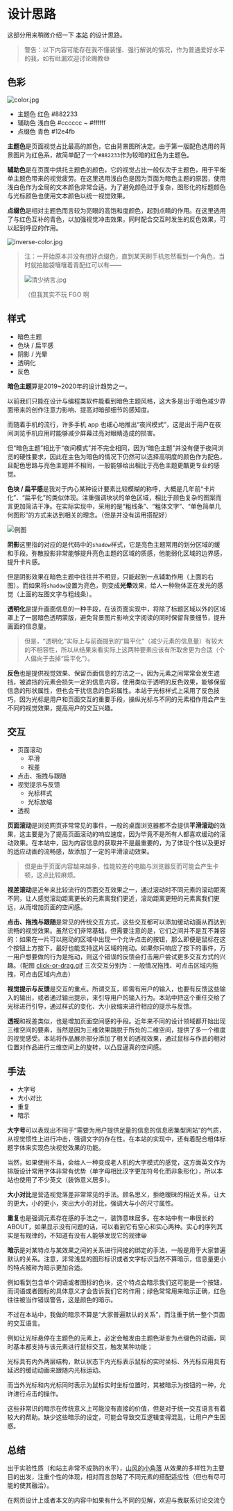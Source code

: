 # 设计思路

这部分用来稍微介绍一下 [本站](http://ceynri.cn/) 的设计思路。

> 警告：以下内容可能存在我不懂装懂、强行解说的情况，作为普通爱好水平的我，如有纰漏欢迎讨论赐教😅

## 色彩

<img src="https://s2.ax1x.com/2020/02/24/3GjeVU.jpg" alt="color.jpg" title="配色方案" />

- 主题色 红色 #882233
- 辅助色 浅白色 #cccccc ~ #ffffff
- 点缀色 青色 #12e4fb

**主题色**是页面视觉占比最高的颜色，它由背景图所决定。由于第一版配色选用的背景图片为红色系，故简单配了一个`#882233`作为较暗的红色为主题色。

**辅助色**是在页面中烘托主题色的颜色，它的视觉占比一般仅次于主题色，用于平衡单主题色带来的视觉疲劳。在这里选用浅白色是因为页面为暗色主题的原因，使用浅白色作为全局的文本颜色非常合适。为了避免颜色过于复杂，图形化的标题颜色与光标颜色也使用文本颜色以统一视觉效果。

**点缀色**是相对主题色而言较为亮眼的高饱和度颜色，起到点睛的作用。在这里选用了与红色互补的青色，以加强视觉冲击效果，同时配合交互时发生的反色效果，可以起到呼应的作用。

<img src="https://s2.ax1x.com/2020/02/24/3Gjzsx.jpg" alt="inverse-color.jpg" title="反色效果" />

> 注：一开始原本并没有想好点缀色，直到某天刷手机忽然看到一个角色，当时就拍脑袋嚷嚷着青配红可以有——
> 
> <img src="https://s2.ax1x.com/2020/02/25/3YOwY4.jpg" alt="清少纳言.jpg" title="清少纳言" />
> 
> （但我其实不玩 FGO 啊

## 样式

- 暗色主题
- 色块 / 扁平感
- 阴影 / 光晕
- 透明化
- 反色

**暗色主题**算是2019~2020年的设计趋势之一。

以前我们只能在设计与编程类软件能看到暗色主题风格，这大多是出于暗色减少界面带来的创作注意力影响、提高对暗部细节的感知度。

而随着手机的流行，许多手机 app 也细心地推出“夜间模式”，这是出于用户在夜间浏览手机应用时能够减少屏幕过亮对眼睛造成的损害。

但“暗色主题”相比于“夜间模式”并不完全相同，因为“暗色主题”并没有便于夜间浏览的硬性要求，因此在主色为暗色的情况下仍然可以选择高明度的颜色作为配色，且配色思路与亮色主题并不相同，一般能够给出相比于亮色主题更酷更专业的感觉。

**色块 / 扁平感**是我对于内心某种设计要素比较模糊的称呼，大概是几年前“卡片化”、“扁平化”的类似体现。注重强调块状的单色区域，相比于颜色复杂的图案而言更加简洁干净。在实际实现中，采用的是“粗线条”、“粗体文字”、“单色简单几何图形”的方式来达到相关的理念。（但是并没有运用搭配好）

<img src="https://s2.ax1x.com/2020/02/24/3JiFxg.jpg" alt="例图" title="左hero 右works"/>

**阴影**这里指的对应的是代码中的`shadow`样式，它是亮色主题常用的划分区域的缓和手段。弥散投影非常能够提升亮色主题的区域的质感，他能弱化区域的边界感，提升卡片感。

但是阴影效果在暗色主题中往往并不明显，只能起到一点辅助作用（上面的右图）。而如果将`shadow`设置为亮色，则变成**光晕**效果，给人一种物体正在发光的感觉（上面的左图文字与粗线条）。

**透明化**是提升画面信息的一种手段，在该页面实现中，将除了标题区域以外的区域罩上了一层暗色透明蒙版，避免背景图片影响文字阅读的同时保留背景细节，提升画面的信息量。

> 但是，“透明化”实际上与前面提到的“扁平化”（减少元素的信息量）有较大的不相容性，所以从结果来看实际上这两种要素应该有所取舍更为合适（个人偏向于去掉“扁平化”）。

**反色**也是提供视觉效果、保留页面信息的方法之一。因为元素之间常常会发生遮挡，被遮挡的元素会损失一定的信息内容，使用类似于透明的反色效果，能够保留信息的形状属性，但也会干扰信息的色彩属性。本站于光标样式上采用了反色技巧，因为光标是用户和页面交互的重要手段，操纵光标与不同的元素相作用会产生不同的视觉效果，提高用户的交互兴趣。

## 交互

- 页面滚动
  - 平滑
  - 视差
- 点击、拖拽与跟随
- 视觉提示与反馈
  - 光标样式
  - 光标放缩
- 透视

**页面滚动**是浏览网页非常常见的事件，一般的桌面浏览器都不会提供**平滑滚动**的效果，这主要是为了提高页面滚动的响应速度，因为毕竟不是所有人都喜欢缓动的滚动效果。在本站中，因为内容信息的获取并不是最重要的，为了体现个性以及更好的适应动画的流畅感，故添加了一定的平滑滚动效果。

> 但是由于页面内容越来越多，性能较差的电脑与浏览器反而可能会产生卡顿，这点比较麻烦。

**视差滚动**是近年来比较流行的页面交互效果之一，通过滚动时不同元素的滚动距离不同，让人感觉滚动距离更长的元素离我们更近，滚动距离更短的元素离我们更远，从而增加页面的空间感。

**点击、拖拽与跟随**是常见的传统交互方式，这些交互都可以添加缓动动画从而达到流畅的视觉效果。虽然它们非常基础，但需要注意的是，它们之间并不是互不兼容的：如果在一片可以拖动的区域中出现一个允许点击的按钮，那么即便是鼠标在这个按钮上方按下，最好也能支持这片区域的拖动。如果你只响应了按下的事件，万一用户想要做的行为是拖动，则这个错误的反馈会打击用户尝试更多交互方式的兴趣。（配图 [click-or-drag.gif](https://i.loli.net/2020/02/28/yNnfQYxdShVu5OD.gif) 三次交互分别为：一般情况拖拽、可点击区域内拖拽，可点击区域内点击）

**视觉提示与反馈**是交互的重点。所谓交互，即需有用户的输入，也要有反馈这些输入的输出，或者通过输出提示，来引导用户的输入行为。本站中把这个重任交给了光标进行引导，通过样式的变化、大小放缩来进行相应的提示与反馈。

**透视**和视差类似，也是增加页面空间感的手段。近年来不同的设计领域都开始出现三维空间的要素，当然是因为三维效果跳脱于所处的二维空间，提供了多一个维度的视觉感受。本站将作品展示部分添加了相关的透视效果，通过鼠标与作品的相对位置对作品进行三维空间上的旋转，以凸显逼真的空间感。

## 手法

- 大字号
- 大小对比
- 重复
- 暗示

**大字号**可以表现出不同于“需要为用户提供足量的信息的信息密集型网站”的气质，从视觉惯性上进行冲击，强调文字的存在性。在本站的实现中，还有着配合粗体标题字体来实现色块视觉效果的功能。

当然，如果使用不当，会给人一种变成老人机的大字模式的感觉，这方面英文作为排版设计常用字体非常有优势（单字母相比汉字更加符号化而非象形化），所以本站也使用了不少英文（装饰意义居多）。

**大小对比**是营造视觉落差非常常见的手法。顾名思义，拒绝暧昧的相近关系，让大的更大，小的更小，突出大小的对比，强调大与小的尺寸属性。

**重复**也是强调元素存在感的手法之一，装饰意味居多。在本站中有一串很长的 ABOUT，如果显示没有问题的话，可以看到它有空心和实心两种。实心的序列其实是有规律的，不知道有没有人能够发现它的规律😀

**暗示**是对某特点与某效果之间的关系进行间接的绑定的手法，一般是用于大家普遍默认的关系。注意，非常浅显的图形标识或者文字标识当然不算暗示，信息量更小的特点被称为暗示更加合适。

例如看到包含单个词语或者图标的色块，这个特点会暗示我们这可能是一个按钮，而词语或者图标的具体意义才会告诉我们它的作用；绿色常常用来暗示正确，红色往往被当作错误警告，这是颜色的暗示。

不过在本站中，我做的暗示不算是“大家普遍默认的关系”，而注重于统一整个页面的交互语言。

例如让光标悬停在主题色的元素上，必定会触发由主题色渐变为点缀色的动画，同时基本都支持与该元素进行鼠标交互，触发某种功能；

光标具有内外两层结构，默认状态下内光标表示鼠标的实时坐标、外光标应用具有延迟的缓动动画来跟随内光标运动。

而当外光标和内光标同时表示为鼠标实时坐标位置时，其被暗示为按钮的一种，允许进行点击的操作。

这些非常识的暗示在传统意义上可能没有直接的价值，但是对于统一交互语言有着较大的帮助。缺少这些暗示的设定，可能会导致交互逻辑变得混乱，让用户产生困惑。

## 总结

出于实验性质（和站主非常不成熟的水平），[山风的小角落](http://ceynri.cn/) 从效果的多样性为主要目的出发，注重个性的体现，相对而言忽略了不同元素的搭配适应性（但也有尽可能的使其融洽）。

在网页设计上或者本文的内容中如果有什么不同的见解，欢迎与我联系讨论交流👌

<br>
